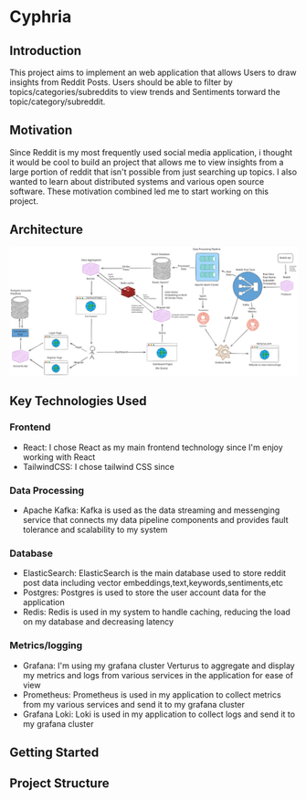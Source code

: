# Cyphria
<h2>Introduction</h2>
<p>
  This project aims to implement an web application that allows Users to draw insights from Reddit Posts. 
  Users should be able to filter by topics/categories/subreddits to view trends and Sentiments torward the topic/category/subreddit.
</p>
<h2>Motivation</h2>
<p>
  Since Reddit is my most frequently used social media application, i thought it would be cool to build an project that allows me to view insights from a large portion of reddit that
  isn't possible from just searching up topics. I also wanted to learn about distributed systems and various open source software. These motivation combined led me to 
  start working on this project. 
</p>
<h2>Architecture</h2>
<img src="architecture_2.0.svg" alt="Architecture image" />
<h2>Key Technologies Used</h2>
<h3>Frontend</h3>
<ul>
  <li>React: I chose React as my main frontend technology since I'm enjoy working with React</li>
  <li>TailwindCSS: I chose tailwind CSS since </li>
</ul>

<h3>Data Processing</h3>
<ul>
  <li>Apache Kafka: Kafka is used as the data streaming and messenging service that connects my data pipeline components and provides fault tolerance and scalability to my system</li>
</ul>

<h3>Database</h3>
<ul>
  <li>ElasticSearch: ElasticSearch is the main database used to store reddit post data including vector embeddings,text,keywords,sentiments,etc</li>
  <li>Postgres: Postgres is used to store the user account data for the application</li>
  <li>Redis: Redis is used in my system to handle caching, reducing the load on my database and decreasing latency</li>
</ul>

<h3>Metrics/logging</h3>
<ul>
  <li>Grafana: I'm using my grafana cluster Verturus to aggregate and display my metrics and logs from various services in the application for ease of view</li>
  <li>Prometheus: Prometheus is used in my application to collect metrics from my various services and send it to my grafana cluster</li>
  <li>Grafana Loki: Loki is used in my application to collect logs and send it to my grafana cluster</li>
</ul>

<h2>Getting Started</h2>

<h2>Project Structure</h2>
